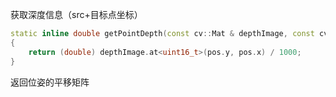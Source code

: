获取深度信息（src+目标点坐标）
```c++
static inline double getPointDepth(const cv::Mat & depthImage, const cv::Point & pos)
{
    return (double) depthImage.at<uint16_t>(pos.y, pos.x) / 1000;
}
```


返回位姿的平移矩阵